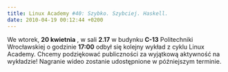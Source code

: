 ```yaml
---
title: Linux Academy #40: Szybko. Szybciej. Haskell.
date: 2010-04-19 00:12:44 +0200
---
```

We wtorek, **20 kwietnia** , w sali **2.17** w budynku **C-13** Politechniki Wrocławskiej o godzinie **17:00** odbył się kolejny wykład z cyklu Linux Academy. Chcemy podziękować publiczności za wyjątkową aktywność na wykładzie! Nagranie wideo zostanie udostępnione w późniejszym terminie.
